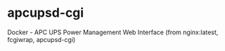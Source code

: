 # apcupsd-cgi
Docker - APC UPS Power Management Web Interface (from nginx:latest, fcgiwrap, apcupsd-cgi)
